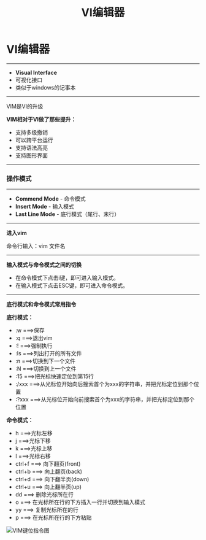 ﻿---
title: VI编辑器
layout: post
categories: blog
tags: Linux
---


# VI编辑器

---

- **Visual Interface**
- 可视化接口
- 类似于windows的记事本

----------

VIM是VI的升级

**VIM相对于VI做了那些提升：**

- 支持多级撤销
- 可以跨平台运行
- 支持语法高亮
- 支持图形界面

----------

### **操作模式**

--------

- **Commend Mode** - 命令模式
- **Insert Mode** - 输入模式
- **Last Line Mode** - 底行模式（尾行、末行）

----------

**进入vim**

命令行输入：vim 文件名

----------


**输入模式与命令模式之间的切换**

- 在命令模式下点击i键，即可进入输入模式。
- 在输入模式下点击ESC键，即可进入命令模式。

----------

**底行模式和命令模式常用指令**

**底行模式：**

- :w ===>保存
- :q ===>退出vim
- :! ===>强制执行
- :ls ===>列出打开的所有文件
- :n ===>切换到下一个文件
- :N ===>切换到上一个文件
- :15 ===>把光标快速定位到第15行
- :/xxx ===>从光标位开始向后搜索首个为xxx的字符串，并把光标定位到那个位置
- :?xxx ===>从光标位开始向前搜索首个为xxx的字符串，并把光标定位到那个位置

**命令模式：**

- h ===>光标左移
- j ===>光标下移
- k ===>光标上移
- l ===>光标右移
- ctrl+f ===> 向下翻页(front)
- ctrl+b ===> 向上翻页(back)
- ctrl+d ===> 向下翻半页(down)
- ctrl+u ===> 向上翻半页(up)
- dd ===> 删除光标所在行
- o ===> 在光标所在行的下方插入一行并切换到输入模式
- yy ===> 复制光标所在的行
- p ===> 在光标所在行的下方粘贴

![VIM键位指令图][1]


  [1]: http://www.zhuangjiyuan.com/img/allimg/170323/0F63G1P_0.gif
